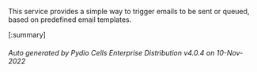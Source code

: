 






This service provides a simple way to trigger emails to be sent or queued, based on predefined email templates.

[:summary]

###### Auto generated by Pydio Cells Enterprise Distribution v4.0.4 on 10-Nov-2022
